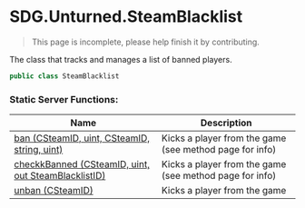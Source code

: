 # SDG.Unturned.SteamBlacklist

> This page is incomplete, please help finish it by contributing.

The class that tracks and manages a list of banned players.

```csharp
public class SteamBlacklist
```

### Static Server Functions:

Name | Description
------------ | -------------
[ban (CSteamID, uint, CSteamID, string, uint)](scripting/sdg/unturned/steamblacklist/ban) | Kicks a player from the game (see method page for info)
[checkkBanned (CSteamID, uint, out SteamBlacklistID)](scripting/sdg/unturned/steamblacklist/checkbanned) | Kicks a player from the game (see method page for info)
[unban (CSteamID)](scripting/sdg/unturned/steamblacklist/unban) | Kicks a player from the game